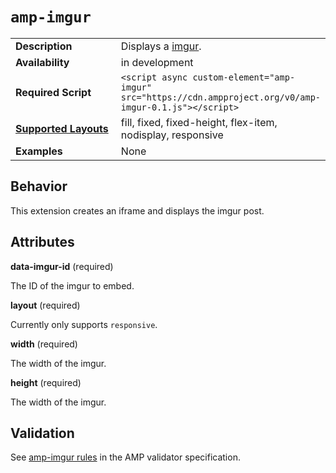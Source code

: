 <!--
Copyright 2017 The AMP HTML Authors. All Rights Reserved.

Licensed under the Apache License, Version 2.0 (the "License");
you may not use this file except in compliance with the License.
You may obtain a copy of the License at

      http://www.apache.org/licenses/LICENSE-2.0

Unless required by applicable law or agreed to in writing, software
distributed under the License is distributed on an "AS-IS" BASIS,
WITHOUT WARRANTIES OR CONDITIONS OF ANY KIND, either express or implied.
See the License for the specific language governing permissions and
limitations under the License.
-->

# <a name="`amp-imgur`"></a> `amp-imgur`

<table>
  <tr>
    <td width="40%"><strong>Description</strong></td>
    <td>Displays a <a href="http://imgur.com">imgur</a>.</td>
  </tr>
  <tr>
    <td width="40%"><strong>Availability</strong></td>
    <td>in development</td>
  </tr>
  <tr>
    <td width="40%"><strong>Required Script</strong></td>
    <td><code>&lt;script async custom-element="amp-imgur" src="https://cdn.ampproject.org/v0/amp-imgur-0.1.js">&lt;/script></code></td>
  </tr>
  <tr>
    <td class="col-fourty"><strong><a href="https://www.ampproject.org/docs/guides/responsive/control_layout.html">Supported Layouts</a></strong></td>
    <td>fill, fixed, fixed-height, flex-item, nodisplay, responsive</td>
  </tr>
  <tr>
    <td width="40%"><strong>Examples</strong></td>
    <td>None</td>
  </tr>
</table>

## Behavior

This extension creates an iframe and displays the imgur post. 

## Attributes

**data-imgur-id** (required)

The ID of the imgur to embed.

**layout** (required)

Currently only supports `responsive`.

**width** (required)

The width of the imgur.

**height** (required)

The width of the imgur.

## Validation
See [amp-imgur rules](https://github.com/ampproject/amphtml/blob/master/extensions/amp-imgur/validator-amp-imgur.protoascii) in the AMP validator specification.
